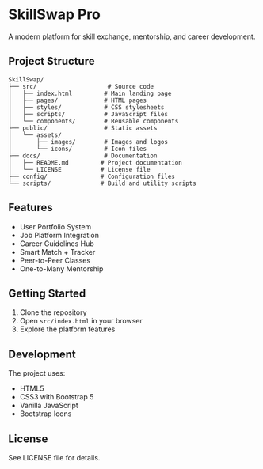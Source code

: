 # SkillSwap Pro

A modern platform for skill exchange, mentorship, and career development.

## Project Structure

```
SkillSwap/
├── src/                    # Source code
│   ├── index.html         # Main landing page
│   ├── pages/             # HTML pages
│   ├── styles/            # CSS stylesheets
│   ├── scripts/           # JavaScript files
│   └── components/        # Reusable components
├── public/                # Static assets
│   └── assets/
│       ├── images/        # Images and logos
│       └── icons/         # Icon files
├── docs/                  # Documentation
│   ├── README.md         # Project documentation
│   └── LICENSE           # License file
├── config/               # Configuration files
└── scripts/              # Build and utility scripts
```

## Features

- User Portfolio System
- Job Platform Integration
- Career Guidelines Hub
- Smart Match + Tracker
- Peer-to-Peer Classes
- One-to-Many Mentorship

## Getting Started

1. Clone the repository
2. Open `src/index.html` in your browser
3. Explore the platform features

## Development

The project uses:
- HTML5
- CSS3 with Bootstrap 5
- Vanilla JavaScript
- Bootstrap Icons

## License

See LICENSE file for details.

